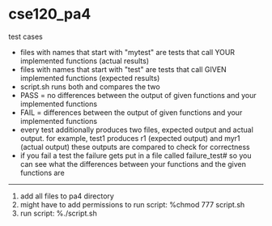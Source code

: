 # cse120_pa4
test cases

- files with names that start with "mytest" are tests that call YOUR implemented functions (actual results)
- files with names that start with "test" are tests that call GIVEN implemented functions (expected results)
- script.sh runs both and compares the two
- PASS = no differences between the output of given functions and your implemented functions
- FAIL = differences between the output of given functions and your implemented functions
- every test additionally produces two files, expected output and actual output. for example, test1 produces r1 (expected output) and myr1 (actual output) these outputs are compared to check for correctness
- if you fail a test the failure gets put in a file called failure_test# so you can see what the differences between your functions and the given functions are



---------------------------------------------------------------------------------------------------------------------------------------


1. add all files to pa4 directory
2. might have to add permissions to run script:
   %chmod 777 script.sh
3. run script:
   %./script.sh
